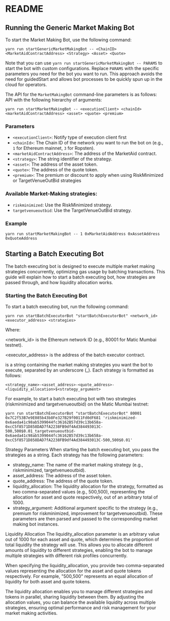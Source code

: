 # README

## Running the Generic Market Making Bot

To start the Market Making Bot, use the following command:
```
yarn run startGenericMarketMakingBot -- <ChainID> <MarketAidContractAddress> <Strategy> <Asset> <Quote>
```

Note that you can use `yarn run startGenericMarketMakingBot -- PARAMS` to start the bot with custom configurations. Replace `PARAMS` with the specific parameters you need for the bot you want to run. This approach avoids the need for guidedStart and allows bot processes to be quickly spun up in the cloud for operators.


The API for the `MarketMakingBot` command-line parameters is as follows:
API with the following hierarchy of arguments:

```
yarn run startMarketMakingBot -- <executionClient> <chainId> <marketAidContractAddress> <asset> <quote> <premium>
```

### Parameters
- `<executionClient>`: Notify type of execution client first
- `<chainId>`: The Chain ID of the network you want to run the bot on (e.g., `1` for Ethereum mainnet, `3` for Ropsten).
- `<marketAidContractAddress>`: The address of the MarketAid contract.
- `<strategy>`: The string identifier of the strategy.
- `<asset>`: The address of the asset token.
- `<quote>`: The address of the quote token.
- `<premium>`: The premium or discount to apply when using RiskMinimized or TargetVenueOutBid strategies

### Available Market-Making strategies:
- `riskminimized`: Use the RiskMinimized strategy.
- `targetvenueoutbid`: Use the TargetVenueOutBid strategy.


### Example
```
yarn run startMarketMakingBot -- 1 0xMarketAidAddress 0xAssetAddress 0xQuoteAddress
```


## Starting a Batch Executing Bot
The batch executing bot is designed to execute multiple market making strategies concurrently, optimizing gas usage by batching transactions. This guide will explain how to start a batch executing bot, how strategies are passed through, and how liquidity allocation works.

### Starting the Batch Executing Bot
To start a batch executing bot, run the following command:

```
yarn run startBatchExecutorBot "startBatchExecutorBot" <network_id> <executor_address> <strategies>
```
Where:

<network_id> is the Ethereum network ID (e.g., 80001 for Matic Mumbai testnet).

<executor_address> is the address of the batch executor contract.

<strategies> is a string containing the market making strategies you want the bot to execute, separated by an underscore (_). Each strategy is formatted as follows:

```
<strategy_name>-<asset_address>-<quote_address>-<liquidity_allocation>$<strategy_argument>
```

For example, to start a batch executing bot with two strategies (riskminimized and targetvenueoutbid) on the Matic Mumbai testnet:

```
yarn run startBatchExecutorBot "startBatchExecutorBot" 80001 0x7C2f53B7e9E085b43b8Fe327B29f0011Fd0dF681 'riskminimized-0x6aeda41c98ab5399044fc36162B57d39c13b658a-0xcC5f8571D858DAD7fA2238FB9df4Ad384493013C-500,500$0.01_targetvenueoutbid-0x6aeda41c98ab5399044fc36162B57d39c13b658a-0xcC5f8571D858DAD7fA2238FB9df4Ad384493013C-500,500$0.01'
```

Strategy Parameters
When starting the batch executing bot, you pass the strategies as a string. Each strategy has the following parameters:

- strategy_name: The name of the market making strategy (e.g., riskminimized, targetvenueoutbid).
- asset_address: The address of the asset token.
- quote_address: The address of the quote token.
- liquidity_allocation: The liquidity allocation for the strategy, formatted as two comma-separated values (e.g., 500,500), representing the allocation for asset and quote respectively, out of an arbitrary total of 1000.
- strategy_argument: Additional argument specific to the strategy (e.g., premium for riskminimized, improvement for targetvenueoutbid).
These parameters are then parsed and passed to the corresponding market making bot instances.

Liquidity Allocation
The liquidity_allocation parameter is an arbitrary value out of 1000 for each asset and quote, which determines the proportion of total liquidity the strategy will use. This allows you to allocate different amounts of liquidity to different strategies, enabling the bot to manage multiple strategies with different risk profiles concurrently.

When specifying the liquidity_allocation, you provide two comma-separated values representing the allocation for the asset and quote tokens respectively. For example, "500,500" represents an equal allocation of liquidity for both asset and quote tokens.

The liquidity allocation enables you to manage different strategies and tokens in parallel, sharing liquidity between them. By adjusting the allocation values, you can balance the available liquidity across multiple strategies, ensuring optimal performance and risk management for your market making activities.